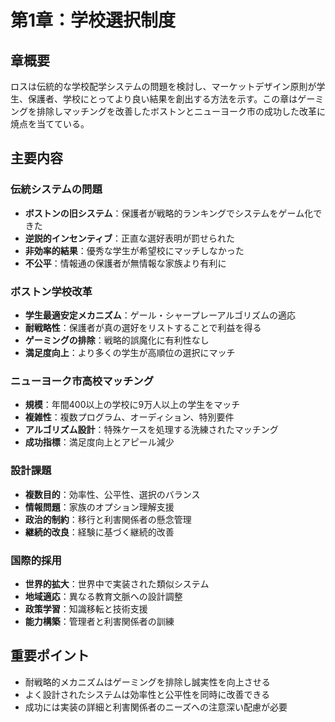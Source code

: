# 第1章：学校選択制度

## 章概要
ロスは伝統的な学校配学システムの問題を検討し、マーケットデザイン原則が学生、保護者、学校にとってより良い結果を創出する方法を示す。この章はゲーミングを排除しマッチングを改善したボストンとニューヨーク市の成功した改革に焼点を当てている。

## 主要内容

### 伝統システムの問題
- **ボストンの旧システム**：保護者が戦略的ランキングでシステムをゲーム化できた
- **逆説的インセンティブ**：正直な選好表明が罰せられた
- **非効率的結果**：優秀な学生が希望校にマッチしなかった
- **不公平**：情報通の保護者が無情報な家族より有利に

### ボストン学校改革
- **学生最適安定メカニズム**：ゲール・シャープレーアルゴリズムの適応
- **耐戦略性**：保護者が真の選好をリストすることで利益を得る
- **ゲーミングの排除**：戦略的誤魔化に有利性なし
- **満足度向上**：より多くの学生が高順位の選択にマッチ

### ニューヨーク市高校マッチング
- **規模**：年間400以上の学校に9万人以上の学生をマッチ
- **複雑性**：複数プログラム、オーディション、特別要件
- **アルゴリズム設計**：特殊ケースを処理する洗練されたマッチング
- **成功指標**：満足度向上とアピール減少

### 設計課題
- **複数目的**：効率性、公平性、選択のバランス
- **情報問題**：家族のオプション理解支援
- **政治的制約**：移行と利害関係者の懸念管理
- **継続的改良**：経験に基づく継続的改善

### 国際的採用
- **世界的拡大**：世界中で実装された類似システム
- **地域適応**：異なる教育文脈への設計調整
- **政策学習**：知識移転と技術支援
- **能力構築**：管理者と利害関係者の訓練

## 重要ポイント
- 耐戦略的メカニズムはゲーミングを排除し誠実性を向上させる
- よく設計されたシステムは効率性と公平性を同時に改善できる
- 成功には実装の詳細と利害関係者のニーズへの注意深い配慮が必要